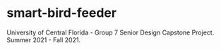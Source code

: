 # smart-bird-feeder
University of Central Florida - Group 7 Senior Design Capstone Project. Summer 2021 - Fall 2021.
